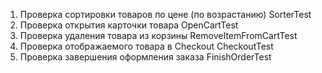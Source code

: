 1. Проверка сортировки товаров по цене (по возрастанию) SorterTest
2. Проверка открытия карточки товара OpenCartTest
3. Проверка удаления товара из корзины RemoveItemFromCartTest
4. Проверка отображаемого товара в Checkout CheckoutTest
5. Проверка завершения оформления заказа FinishOrderTest